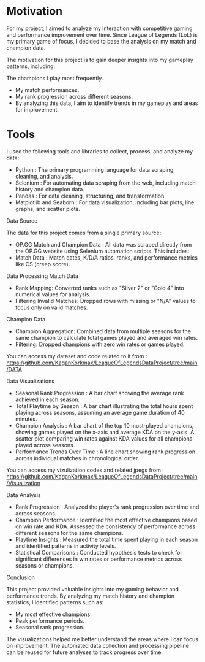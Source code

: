 <h1>Motivation</h1>

For my project, I aimed to analyze my interaction with competitive gaming and performance improvement over time. Since League of Legends (LoL) is my primary game of focus, I decided to base the analysis on my match and champion data.

The motivation for this project is to gain deeper insights into my gameplay patterns, including:

The champions I play most frequently.
* My match performances.
* My rank progression across different seasons.
* By analyzing this data, I aim to identify trends in my gameplay and areas for improvement.



<h1>Tools</h1>

I used the following tools and libraries to collect, process, and analyze my data:

* Python : The primary programming language for data scraping, cleaning, and analysis.
* Selenium : For automating data scraping from the web, including match history and champion data.
* Pandas : For data cleaning, structuring, and transformation.
* Matplotlib and Seaborn : For data visualization, including bar plots, line graphs, and scatter plots.


</h1>Data Source</h1>

The data for this project comes from a single primary source:

* OP.GG Match and Champion Data : All data was scraped directly from the OP.GG website using Selenium automation scripts. This includes:
* Match Data : Match dates, K/D/A ratios, ranks, and performance metrics like CS (creep score).


</h1>Data Processing</h1>


</h2>Match Data</h2>

* Rank Mapping: Converted ranks such as "Silver 2" or "Gold 4" into numerical values for analysis.
* Filtering Invalid Matches: Dropped rows with missing or "N/A" values to focus only on valid matches.

</h2>Champion Data</h2>

* Champion Aggregation: Combined data from multiple seasons for the same champion to calculate total games played and averaged win rates.
* Filtering: Dropped champions with zero win rates or games played.

You can access my dataset and code related to it from : https://github.com/KaganKorkmax/LeagueOfLegendsDataProject/tree/main/DATA



</h1>Data Visualizations</h1>

* Seasonal Rank Progression : A bar chart showing the average rank achieved in each season.
* Total Playtime by Season : A bar chart illustrating the total hours spent playing across seasons, assuming an average game duration of 40 minutes.
* Champion Analysis : A bar chart of the top 10 most-played champions, showing games played on the x-axis and average KDA on the y-axis.
A scatter plot comparing win rates against KDA values for all champions played across seasons.
* Performance Trends Over Time : A line chart showing rank progression across individual matches in chronological order.

You can access my vizulization codes and related jpegs from : https://github.com/KaganKorkmax/LeagueOfLegendsDataProject/tree/main/Visualization


</h1>Data Analysis</h1>

* Rank Progression : Analyzed the player's rank progression over time and across seasons.
* Champion Performance : Identified the most effective champions based on win rate and KDA.
Assessed the consistency of performance across different seasons for the same champions.
* Playtime Insights : Measured the total time spent playing in each season and identified patterns in activity levels.
* Statistical Comparisons : Conducted hypothesis tests to check for significant differences in win rates or performance metrics across seasons or champions.

</h1>Conclusion</h1>

This project provided valuable insights into my gaming behavior and performance trends. By analyzing my match history and champion statistics, I identified patterns such as:

* My most effective champions.
* Peak performance periods.
* Seasonal rank progression.

The visualizations helped me better understand the areas where I can focus on improvement. The automated data collection and processing pipeline can be reused for future analyses to track progress over time.

